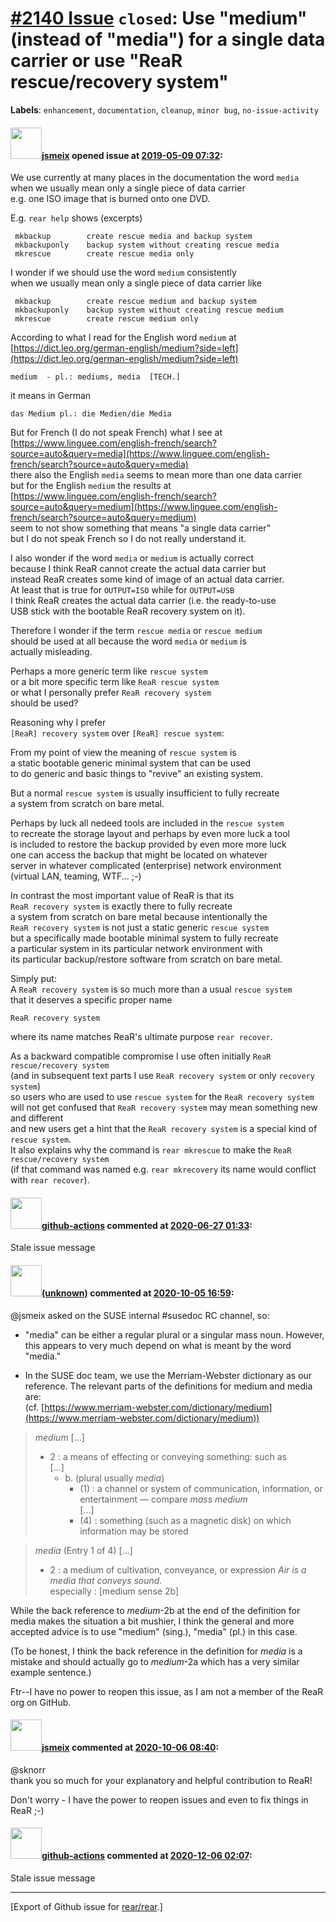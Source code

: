 [\#2140 Issue](https://github.com/rear/rear/issues/2140) `closed`: Use "medium" (instead of "media") for a single data carrier or use "ReaR rescue/recovery system"
===================================================================================================================================================================

**Labels**: `enhancement`, `documentation`, `cleanup`, `minor bug`,
`no-issue-activity`

#### <img src="https://avatars.githubusercontent.com/u/1788608?u=925fc54e2ce01551392622446ece427f51e2f0ce&v=4" width="50">[jsmeix](https://github.com/jsmeix) opened issue at [2019-05-09 07:32](https://github.com/rear/rear/issues/2140):

We use currently at many places in the documentation the word `media`  
when we usually mean only a single piece of data carrier  
e.g. one ISO image that is burned onto one DVD.

E.g. `rear help` shows (excerpts)

     mkbackup        create rescue media and backup system
     mkbackuponly    backup system without creating rescue media
     mkrescue        create rescue media only

I wonder if we should use the word `medium` consistently  
when we usually mean only a single piece of data carrier like

     mkbackup        create rescue medium and backup system
     mkbackuponly    backup system without creating rescue medium
     mkrescue        create rescue medium only

According to what I read for the English word `medium` at  
[https://dict.leo.org/german-english/medium?side=left](https://dict.leo.org/german-english/medium?side=left)

    medium  - pl.: mediums, media  [TECH.]

it means in German

    das Medium pl.: die Medien/die Media

But for French (I do not speak French) what I see at  
[https://www.linguee.com/english-french/search?source=auto&query=media](https://www.linguee.com/english-french/search?source=auto&query=media)  
there also the English `media` seems to mean more than one data
carrier  
but for the English `medium` the results at  
[https://www.linguee.com/english-french/search?source=auto&query=medium](https://www.linguee.com/english-french/search?source=auto&query=medium)  
seem to not show something that means "a single data carrier"  
but I do not speak French so I do not really understand it.

I also wonder if the word `media` or `medium` is actually correct  
because I think ReaR cannot create the actual data carrier but  
instead ReaR creates some kind of image of an actual data carrier.  
At least that is true for `OUTPUT=ISO` while for `OUTPUT=USB`  
I think ReaR creates the actual data carrier (i.e. the ready-to-use  
USB stick with the bootable ReaR recovery system on it).

Therefore I wonder if the term `rescue media` or `rescue medium`  
should be used at all because the word `media` or `medium` is  
actually misleading.

Perhaps a more generic term like `rescue system`  
or a bit more specific term like `ReaR rescue system`  
or what I personally prefer `ReaR recovery system`  
should be used?

Reasoning why I prefer  
`[ReaR] recovery system` over `[ReaR] rescue system`:

From my point of view the meaning of `rescue system` is  
a static bootable generic minimal system that can be used  
to do generic and basic things to "revive" an existing system.

But a normal `rescue system` is usually insufficient to fully recreate  
a system from scratch on bare metal.

Perhaps by luck all nedeed tools are included in the `rescue system`  
to recreate the storage layout and perhaps by even more luck a tool  
is included to restore the backup provided by even more more luck  
one can access the backup that might be located on whatever  
server in whatever complicated (enterprise) network environment  
(virtual LAN, teaming, WTF... ;-)

In contrast the most important value of ReaR is that its  
`ReaR recovery system` is exactly there to fully recreate  
a system from scratch on bare metal because intentionally the  
`ReaR recovery system` is not just a static generic `rescue system`  
but a specifically made bootable minimal system to fully recreate  
a particular system in its particular network environment with  
its particular backup/restore software from scratch on bare metal.

Simply put:  
A `ReaR recovery system` is so much more than a usual `rescue system`  
that it deserves a specific proper name

    ReaR recovery system

where its name matches ReaR's ultimate purpose `rear recover`.

As a backward compatible compromise I use often initially
`ReaR rescue/recovery system`  
(and in subsequent text parts I use `ReaR recovery system` or only
`recovery system`)  
so users who are used to use `rescue system` for the
`ReaR recovery system`  
will not get confused that `ReaR recovery system` may mean something new
and different  
and new users get a hint that the `ReaR recovery system` is a special
kind of `rescue system`.  
It also explains why the command is `rear mkrescue` to make the
`ReaR rescue/recovery system`  
(if that command was named e.g. `rear mkrecovery` its name would
conflict with `rear recover`).

#### <img src="https://avatars.githubusercontent.com/in/15368?v=4" width="50">[github-actions](https://github.com/apps/github-actions) commented at [2020-06-27 01:33](https://github.com/rear/rear/issues/2140#issuecomment-650470492):

Stale issue message

#### <img src="(unknown)" width="50">[(unknown)]((unknown)) commented at [2020-10-05 16:59](https://github.com/rear/rear/issues/2140#issuecomment-703760069):

@jsmeix asked on the SUSE internal \#susedoc RC channel, so:

-   "media" can be either a regular plural or a singular mass noun.
    However, this appears to very much depend on what is meant by the
    word "media."

-   In the SUSE doc team, we use the Merriam-Webster dictionary as our
    reference. The relevant parts of the definitions for medium and
    media are:  
    (cf.
    [https://www.merriam-webster.com/dictionary/medium](https://www.merriam-webster.com/dictionary/medium))

> *medium* \[...\]
>
> -   2 : a means of effecting or conveying something: such as  
>     \[...\]
>     -   b. (plural usually *media*)
>         -   (1) : a channel or system of communication, information,
>             or entertainment — compare *mass medium*  
>             \[...\]
>         -   (4) : something (such as a magnetic disk) on which
>             information may be stored

> *media* (Entry 1 of 4) \[...\]
>
> -   2 : a medium of cultivation, conveyance, or expression *Air is a
>     media that conveys sound.*  
>     especially : \[medium sense 2b\]

While the back reference to *medium*-2b at the end of the definition for
media makes the situation a bit mushier, I think the general and more
accepted advice is to use "medium" (sing.), "media" (pl.) in this case.

(To be honest, I think the back reference in the definition for *media*
is a mistake and should actually go to *medium*-2a which has a very
similar example sentence.)

Ftr--I have no power to reopen this issue, as I am not a member of the
ReaR org on GitHub.

#### <img src="https://avatars.githubusercontent.com/u/1788608?u=925fc54e2ce01551392622446ece427f51e2f0ce&v=4" width="50">[jsmeix](https://github.com/jsmeix) commented at [2020-10-06 08:40](https://github.com/rear/rear/issues/2140#issuecomment-704121980):

@sknorr  
thank you so much for your explanatory and helpful contribution to ReaR!

Don't worry - I have the power to reopen issues and even to fix things
in ReaR ;-)

#### <img src="https://avatars.githubusercontent.com/in/15368?v=4" width="50">[github-actions](https://github.com/apps/github-actions) commented at [2020-12-06 02:07](https://github.com/rear/rear/issues/2140#issuecomment-739443806):

Stale issue message

------------------------------------------------------------------------

\[Export of Github issue for
[rear/rear](https://github.com/rear/rear).\]
